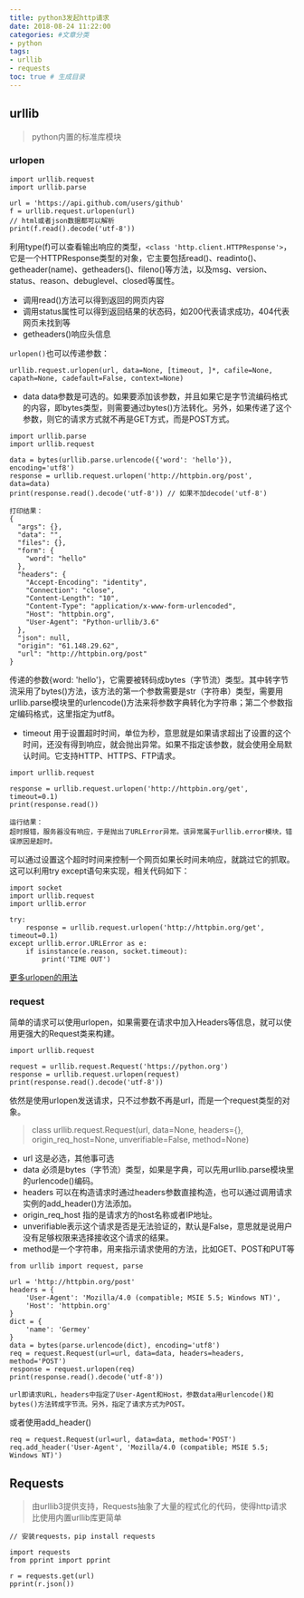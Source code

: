 ```yaml
---
title: python3发起http请求
date: 2018-08-24 11:22:00
categories: #文章分类
- python
tags:  
- urllib
- requests
toc: true # 生成目录
---
```


## urllib
> python内置的标准库模块

### urlopen
```
import urllib.request
import urllib.parse

url = 'https://api.github.com/users/github'
f = urllib.request.urlopen(url)
// html或者json数据都可以解析
print(f.read().decode('utf-8'))
```
利用type(f)可以查看输出响应的类型，`<class 'http.client.HTTPResponse'>`，它是一个HTTPResponse类型的对象，它主要包括read()、readinto()、getheader(name)、getheaders()、fileno()等方法，以及msg、version、status、reason、debuglevel、closed等属性。

- 调用read()方法可以得到返回的网页内容
- 调用status属性可以得到返回结果的状态码，如200代表请求成功，404代表网页未找到等
- getheaders()响应头信息

`urlopen()`也可以传递参数：
```
urllib.request.urlopen(url, data=None, [timeout, ]*, cafile=None, capath=None, cadefault=False, context=None)
```
- data
data参数是可选的。如果要添加该参数，并且如果它是字节流编码格式的内容，即bytes类型，则需要通过bytes()方法转化。另外，如果传递了这个参数，则它的请求方式就不再是GET方式，而是POST方式。

```
import urllib.parse
import urllib.request
 
data = bytes(urllib.parse.urlencode({'word': 'hello'}), encoding='utf8')
response = urllib.request.urlopen('http://httpbin.org/post', data=data)
print(response.read().decode('utf-8')) // 如果不加decode('utf-8')

打印结果：
{
  "args": {},
  "data": "",
  "files": {},
  "form": {
    "word": "hello"
  },
  "headers": {
    "Accept-Encoding": "identity",
    "Connection": "close",
    "Content-Length": "10",
    "Content-Type": "application/x-www-form-urlencoded",
    "Host": "httpbin.org",
    "User-Agent": "Python-urllib/3.6"
  },
  "json": null,
  "origin": "61.148.29.62",
  "url": "http://httpbin.org/post"
}
```
传递的参数{word: 'hello'}，它需要被转码成bytes（字节流）类型。其中转字节流采用了bytes()方法，该方法的第一个参数需要是str（字符串）类型，需要用urllib.parse模块里的urlencode()方法来将参数字典转化为字符串；第二个参数指定编码格式，这里指定为utf8。

- timeout
用于设置超时时间，单位为秒，意思就是如果请求超出了设置的这个时间，还没有得到响应，就会抛出异常。如果不指定该参数，就会使用全局默认时间。它支持HTTP、HTTPS、FTP请求。

```
import urllib.request
 
response = urllib.request.urlopen('http://httpbin.org/get', timeout=0.1)
print(response.read())

运行结果：
超时报错，服务器没有响应，于是抛出了URLError异常。该异常属于urllib.error模块，错误原因是超时。
```
可以通过设置这个超时时间来控制一个网页如果长时间未响应，就跳过它的抓取。这可以利用try except语句来实现，相关代码如下：
```
import socket
import urllib.request
import urllib.error
 
try:
    response = urllib.request.urlopen('http://httpbin.org/get', timeout=0.1)
except urllib.error.URLError as e:
    if isinstance(e.reason, socket.timeout):
        print('TIME OUT')
```
[更多urlopen的用法](https://docs.python.org/3/library/urllib.request.html)

### request
简单的请求可以使用urlopen，如果需要在请求中加入Headers等信息，就可以使用更强大的Request类来构建。
```
import urllib.request
 
request = urllib.request.Request('https://python.org')
response = urllib.request.urlopen(request)
print(response.read().decode('utf-8'))
```
依然是使用urlopen发送请求，只不过参数不再是url，而是一个request类型的对象。
> class urllib.request.Request(url, data=None, headers={}, origin_req_host=None, unverifiable=False, method=None)
- url 这是必选，其他事可选
- data 必须是bytes（字节流）类型，如果是字典，可以先用urllib.parse模块里的urlencode()编码。
- headers 可以在构造请求时通过headers参数直接构造，也可以通过调用请求实例的add_header()方法添加。
- origin_req_host 指的是请求方的host名称或者IP地址。
- unverifiable表示这个请求是否是无法验证的，默认是False，意思就是说用户没有足够权限来选择接收这个请求的结果。
- method是一个字符串，用来指示请求使用的方法，比如GET、POST和PUT等
```
from urllib import request, parse
 
url = 'http://httpbin.org/post'
headers = {
    'User-Agent': 'Mozilla/4.0 (compatible; MSIE 5.5; Windows NT)',
    'Host': 'httpbin.org'
}
dict = {
    'name': 'Germey'
}
data = bytes(parse.urlencode(dict), encoding='utf8')
req = request.Request(url=url, data=data, headers=headers, method='POST')
response = request.urlopen(req)
print(response.read().decode('utf-8'))

url即请求URL，headers中指定了User-Agent和Host，参数data用urlencode()和bytes()方法转成字节流。另外，指定了请求方式为POST。
```

或者使用add_header()
```
req = request.Request(url=url, data=data, method='POST')
req.add_header('User-Agent', 'Mozilla/4.0 (compatible; MSIE 5.5; Windows NT)')
```

## Requests 
> 由urllib3提供支持，Requests抽象了大量的程式化的代码，使得http请求比使用内置urllib库更简单
```
// 安装requests，pip install requests

import requests
from pprint import pprint

r = requests.get(url)
pprint(r.json())
```
